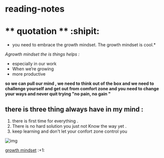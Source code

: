# reading-notes

** quotation ** :shipit:
===============

* you need to embrace the growth mindset. The growth mindset is cool.*

*Agrowth mindset the is  things  helps :*

- especially in our work
- When we’re growing
- more productive


__so we can pull our mind , we need to think out of the box and we need to challenge yourself and get out from comfort zone and you need to change your ways and never quit trying   "no pain, no gain "__

there is three thing always have in my mind :
---------------

1.  there is first time for everything .
2.  There is no hard solution you just not Know the way yet . 
3.  keep learning and don't let your confort zone control you 



![img](https://encrypted-tbn0.gstatic.com/images?q=tbn:ANd9GcTl4AgjDFuumXY0ZnffXEFvNSL_7e2UvWYrAQ&usqp=CAU)

 
[growth mindset](https://www.atlassian.com/blog/inside-atlassian/growth-mindset)
 :+1\: 
